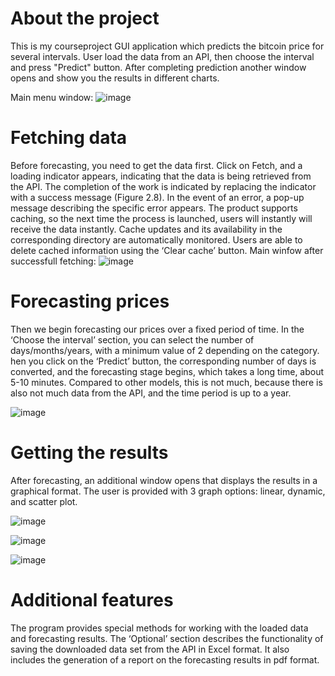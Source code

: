 # About the project

This is my courseproject GUI application which predicts the bitcoin price for several intervals. User load the data from an API, then choose the interval and press "Predict" button.
After completing prediction another window opens and show you the results in different charts.

Main menu window:
![image](https://github.com/user-attachments/assets/d59ef5a3-5e16-4a5b-b171-31c786b94aa8)

# Fetching data
Before forecasting, you need to get the data first. Click on Fetch, and a loading indicator appears, indicating that the data is being retrieved from the API. The completion of the work is indicated by replacing the indicator with a success message (Figure 2.8). 
In the event of an error, a pop-up message describing the specific error appears. The product supports caching, so the next time the process is launched, users will instantly  will receive the data instantly. Cache updates and its availability in the corresponding directory are automatically monitored. Users are able to delete  cached information using the ‘Clear cache’ button.
Main winfow after successfull fetching:
![image](https://github.com/user-attachments/assets/cb4c2ea7-3150-4fdc-a5ab-f231a641da6b)

# Forecasting prices
Then we begin forecasting our prices over a fixed period of time. In the ‘Choose the interval’ section, you can select the number of days/months/years, with a minimum value of 2 depending on the category. 
hen you click on the ‘Predict’ button, the corresponding number of days is converted, and the forecasting stage begins, which takes a long time, about 5-10 minutes. Compared to other models, this is not much, because there is also not much data from the API, and the time period is up to a year. 

![image](https://github.com/user-attachments/assets/1a0db824-6efe-4f8c-b6e4-7b679fa6f39b)

# Getting the results

After forecasting, an additional window opens that displays the results in a graphical format. The user is provided with 3 graph options: linear, dynamic, and scatter plot.

![image](https://github.com/user-attachments/assets/b4472c10-d890-444e-809a-28223499f625)

![image](https://github.com/user-attachments/assets/b8d56ca6-9ab8-4ef8-9378-09e0c48b8a28)

![image](https://github.com/user-attachments/assets/2677a6bc-cf15-46fb-990b-0efde446fd77)

# Additional features

The program provides special methods for working with the loaded data and forecasting results. The ‘Optional’ section describes the functionality of saving the downloaded data set from the API in Excel format. 
It also includes the generation of a report on the forecasting results in pdf format. 

